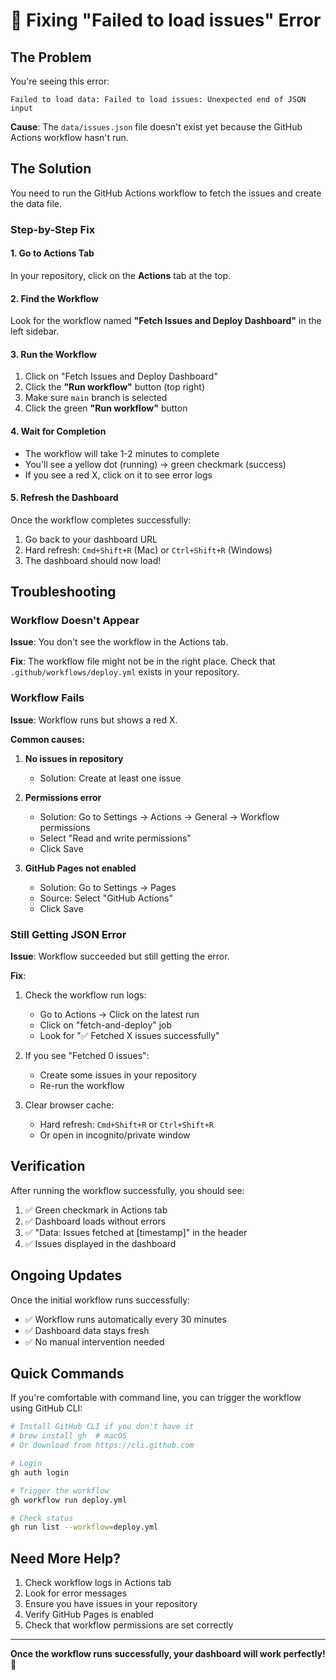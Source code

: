# 🚨 Fixing "Failed to load issues" Error

## The Problem

You're seeing this error:
```
Failed to load data: Failed to load issues: Unexpected end of JSON input
```

**Cause**: The `data/issues.json` file doesn't exist yet because the GitHub Actions workflow hasn't run.

## The Solution

You need to run the GitHub Actions workflow to fetch the issues and create the data file.

### Step-by-Step Fix

#### 1. Go to Actions Tab

In your repository, click on the **Actions** tab at the top.

#### 2. Find the Workflow

Look for the workflow named **"Fetch Issues and Deploy Dashboard"** in the left sidebar.

#### 3. Run the Workflow

1. Click on "Fetch Issues and Deploy Dashboard"
2. Click the **"Run workflow"** button (top right)
3. Make sure `main` branch is selected
4. Click the green **"Run workflow"** button

#### 4. Wait for Completion

- The workflow will take 1-2 minutes to complete
- You'll see a yellow dot (running) → green checkmark (success)
- If you see a red X, click on it to see error logs

#### 5. Refresh the Dashboard

Once the workflow completes successfully:
1. Go back to your dashboard URL
2. Hard refresh: `Cmd+Shift+R` (Mac) or `Ctrl+Shift+R` (Windows)
3. The dashboard should now load!

## Troubleshooting

### Workflow Doesn't Appear

**Issue**: You don't see the workflow in the Actions tab.

**Fix**: The workflow file might not be in the right place. Check that `.github/workflows/deploy.yml` exists in your repository.

### Workflow Fails

**Issue**: Workflow runs but shows a red X.

**Common causes:**

1. **No issues in repository**
   - Solution: Create at least one issue
   
2. **Permissions error**
   - Solution: Go to Settings → Actions → General → Workflow permissions
   - Select "Read and write permissions"
   - Click Save

3. **GitHub Pages not enabled**
   - Solution: Go to Settings → Pages
   - Source: Select "GitHub Actions"
   - Click Save

### Still Getting JSON Error

**Issue**: Workflow succeeded but still getting the error.

**Fix**:
1. Check the workflow run logs:
   - Go to Actions → Click on the latest run
   - Click on "fetch-and-deploy" job
   - Look for "✅ Fetched X issues successfully"
   
2. If you see "Fetched 0 issues":
   - Create some issues in your repository
   - Re-run the workflow

3. Clear browser cache:
   - Hard refresh: `Cmd+Shift+R` or `Ctrl+Shift+R`
   - Or open in incognito/private window

## Verification

After running the workflow successfully, you should see:

1. ✅ Green checkmark in Actions tab
2. ✅ Dashboard loads without errors
3. ✅ "Data: Issues fetched at [timestamp]" in the header
4. ✅ Issues displayed in the dashboard

## Ongoing Updates

Once the initial workflow runs successfully:
- ✅ Workflow runs automatically every 30 minutes
- ✅ Dashboard data stays fresh
- ✅ No manual intervention needed

## Quick Commands

If you're comfortable with command line, you can trigger the workflow using GitHub CLI:

```bash
# Install GitHub CLI if you don't have it
# brew install gh  # macOS
# Or download from https://cli.github.com

# Login
gh auth login

# Trigger the workflow
gh workflow run deploy.yml

# Check status
gh run list --workflow=deploy.yml
```

## Need More Help?

1. Check workflow logs in Actions tab
2. Look for error messages
3. Ensure you have issues in your repository
4. Verify GitHub Pages is enabled
5. Check that workflow permissions are set correctly

---

**Once the workflow runs successfully, your dashboard will work perfectly! 🎉**
